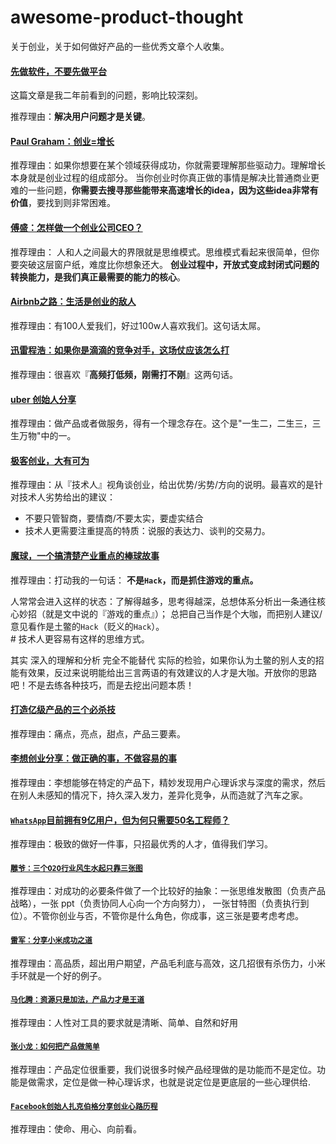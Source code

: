 awesome-product-thought
==========================

关于创业，关于如何做好产品的一些优秀文章个人收集。

#### [先做软件，不要先做平台](software-first-not-platforms/README.md)

这篇文章是我二年前看到的问题，影响比较深刻。

推荐理由：**解决用户问题才是关键**。

#### [Paul Graham：创业=增长](startup-eq-growth/README.md)

推荐理由：如果你想要在某个领域获得成功，你就需要理解那些驱动力。理解增长本身就是创业过程的组成部分。
当你创业时你真正做的事情是解决比普通商业更难的一些问题，**你需要去搜寻那些能带来高速增长的idea，因为这些idea非常有价值**，要找到则非常困难。

#### [傅盛：怎样做一个创业公司CEO？](how-to-do-a-startup-ceo/README.md)

推荐理由：
人和人之间最大的界限就是思维模式。思维模式看起来很简单，但你要突破这层窗户纸，难度比你想象还大。
**创业过程中，开放式变成封闭式问题的转换能力，是我们真正最需要的能力的核心**。

#### [Airbnb之路：生活是创业的敌人](airbnb-founder-share/README.md)

推荐理由：有100人爱我们，好过100w人喜欢我们。这句话太屌。

#### [迅雷程浩：如果你是滴滴的竞争对手，这场仗应该怎么打](how-to-beat-didi/README.md)

推荐理由：很喜欢『**高频打低频，刚需打不刚**』这两句话。

#### [uber 创始人分享](uber-founder-share/README.md)

推荐理由：做产品或者做服务，得有一个理念存在。这个是"一生二，二生三，三生万物"中的一。

#### [极客创业，大有可为](csdn-founder-share/README.md)

推荐理由：从『技术人』视角谈创业，给出优势/劣势/方向的说明。最喜欢的是针对技术人劣势给出的建议：

- 不要只管智商，要情商/不要太实，要虚实结合
- 技术人更需要注重提高的特质：说服的表达力、谈判的交易力。

#### [魔球，一个搞清楚产业重点的棒球故事](money-ball/README.md)

推荐理由：打动我的一句话： **不是`Hack`，而是抓住游戏的重点。**

人常常会进入这样的状态：了解得越多，思考得越深，总想体系分析出一条通往核心妙招（就是文中说的『游戏的重点』）；
总把自己当作是个大咖，而把别人建议/意见看作是土鳖的`Hack`（贬义的`Hack`）。  
\# 技术人更容易有这样的思维方式。

其实 深入的理解和分析 完全不能替代 实际的检验，如果你认为土鳖的别人支的招能有效果，反过来说明能给出三言两语的有效建议的人才是大咖。开放你的思路吧！不是去练各种技巧，而是去挖出问题本质！

#### [打造亿级产品的三个必杀技](apus-founder-share/README.md)

推荐理由：痛点，亮点，甜点，产品三要素。

#### [李想创业分享：做正确的事，不做容易的事](autohome-founder-share/README.md)

推荐理由：李想能够在特定的产品下，精妙发现用户心理诉求与深度的需求，然后在别人未感知的情况下，持久深入发力，差异化竞争，从而造就了汽车之家。

#### [`WhatsApp`目前拥有9亿用户，但为何只需要50名工程师？](whatsapp-serves-900-million-users-50-engineers/README.md)

推荐理由：极致的做好一件事，只招最优秀的人才，值得我们学习。

#### [`雕爷：三个O2O行业风生水起只靠三张图`](o2o-share/README.md)

推荐理由：对成功的必要条件做了一个比较好的抽象：一张思维发散图（负责产品战略），一张 ppt（负责协同人心向一个方向努力）， 一张甘特图（负责执行到位）。不管你创业与否，不管你是什么角色，你成事，这三张是要考虑考虑。

#### [`雷军：分享小米成功之道`](xiaomi-founder-share/README.md)

推荐理由：高品质，超出用户期望，产品毛利底与高效，这几招很有杀伤力，小米手环就是一个好的例子。

#### [`马化腾：资源只是加法，产品力才是王道`](qq-ceo-share/README.md)

推荐理由：人性对工具的要求就是清晰、简单、自然和好用

#### [`张小龙：如何把产品做简单`](webchat-zhangxiaolong/README.md)

推荐理由：产品定位很重要，我们说很多时候产品经理做的是功能而不是定位。功能是做需求，定位是做一种心理诉求，也就是说定位是更底层的一些心理供给.

#### [`Facebook创始人扎克伯格分享创业心路历程`](facebook-founder-share/README.md)

推荐理由：使命、用心、向前看。
